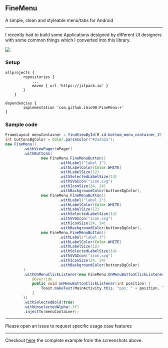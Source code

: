 ## FineMenu

A simple, clean and styleable menù/tabs for Android

--------

I recently had to build some Applications designed by different UI designers with some common things which I converted into this library.

![](https://media.giphy.com/media/YlAho8rZB0axdtUW3B/giphy.gif)

### Setup

```
allprojects {
		repositories {
			...
			maven { url 'https://jitpack.io' }
		}
	}
```

```
dependencies {
        implementation 'com.github.iGio90:FineMenu:+'
}
```

### Sample code

```java
FrameLayout menuContainer = findViewById(R.id.bottom_menu_container_2);
int buttonsBgColor = Color.parseColor("#2a2a2a");
new FineMenu()
        .withViewPager(mPager)
        .withButtons(
                new FineMenu.FineMenuButton()
                        .withLabel("label 1")
                        .withLabelColor(Color.WHITE)
                        .withLabelSize(12)
                        .withSelectedLabelSize(14)
                        .withSVGIcon("icon.svg")
                        .withIconSize(24, 24)
                        .withBackgroundColor(buttonsBgColor),
                new FineMenu.FineMenuButton()
                        .withLabel("label 2")
                        .withLabelColor(Color.WHITE)
                        .withLabelSize(12)
                        .withSelectedLabelSize(14)
                        .withSVGIcon("icon.svg")
                        .withIconSize(24, 24)
                        .withBackgroundColor(buttonsBgColor),
                new FineMenu.FineMenuButton()
                        .withLabel("label 3")
                        .withLabelColor(Color.WHITE)
                        .withLabelSize(12)
                        .withSelectedLabelSize(14)
                        .withSVGIcon("icon.svg")
                        .withIconSize(24, 24)
                        .withBackgroundColor(buttonsBgColor)
        )
        .withOnMenuClickListener(new FineMenu.OnMenuButtonClickListener() {
            @Override
            public void onMenuButtonClickListener(int position) {
                Toast.makeText(MainActivity.this, "pos: " + position, Toast.LENGTH_SHORT).show();
            }
        })
        .withSelectedBold(true)
        .withUnselectedAlpha(.3f)
        .injectTo(menuContainer);
```
----

Please open an issue to request specific usage case features

----


Checkout [here](https://github.com/iGio90/FineMenu/blob/master/finemenuexample/src/main/java/com/igio90/finemenuexample/MainActivity.java) the complete example from the screenshots above.
